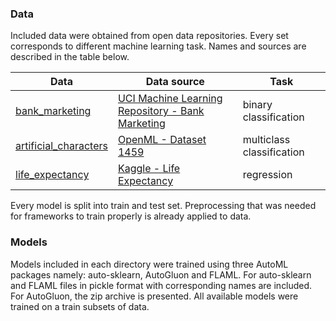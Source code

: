 
### Data
Included data were obtained from open data repositories. Every set corresponds to different machine learning task. Names and sources are described in the table below.

 | Data                  | Data source                                                             | Task |
|-----------------------|-------------------------------------------------------------------------| ---- | 
| [bank_marketing](https://github.com/malwina0/cattleia/tree/AutoMLConf24/examples/bank_marketing)        | [UCI Machine Learning Repository - Bank Marketing](https://archive.ics.uci.edu/dataset/222/bank+marketing)|binary classification |
| [artificial_characters](https://github.com/malwina0/cattleia/tree/AutoMLConf24/examples/artificial_characters) | [OpenML - Dataset 1459](https://www.openml.org/search?type=data&status=active&id=1459)| multiclass classification |
| [life_expectancy](https://github.com/malwina0/cattleia/tree/AutoMLConf24/examples/life_expectancy)       | [Kaggle - Life Expectancy](https://www.kaggle.com/datasets/kumarajarshi/life-expectancy-who) |  regression|

Every model is split into train and test set. Preprocessing that was needed for frameworks to train properly is already applied to data. 

### Models

Models included in each directory were trained using three AutoML packages namely: auto-sklearn, AutoGluon and FLAML. For auto-sklearn and FLAML files in pickle format with corresponding names are included. For AutoGluon, the zip archive is presented. All available models were trained on a train subsets of data. 
